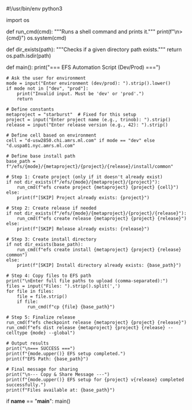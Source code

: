 #!/usr/bin/env python3

import os

def run_cmd(cmd):
    """Runs a shell command and prints it."""
    print(f"\n> {cmd}")
    os.system(cmd)

def dir_exists(path):
    """Checks if a given directory path exists."""
    return os.path.isdir(path)

def main():
    print("=== EFS Automation Script (Dev/Prod) ===")

    # Ask the user for environment
    mode = input("Enter environment (dev/prod): ").strip().lower()
    if mode not in ["dev", "prod"]:
        print("Invalid input. Must be 'dev' or 'prod'.")
        return

    # Define constants
    metaproject = "starburst"  # Fixed for this setup
    project = input("Enter project name (e.g., trinob): ").strip()
    release = input("Enter release version (e.g., 42): ").strip()

    # Define cell based on environment
    cell = "d-usw2850.chi.amrs.ml.com" if mode == "dev" else "d.uspa01.nyc.amrs.ml.com"
    
    # Define base install path
    base_path = f"/efs/{mode}/{metaproject}/{project}/{release}/install/common"

    # Step 1: Create project (only if it doesn't already exist)
    if not dir_exists(f"/efs/{mode}/{metaproject}/{project}"):
        run_cmd(f"efs create project {metaproject} {project} {cell}")
    else:
        print(f"[SKIP] Project already exists: {project}")

    # Step 2: Create release if needed
    if not dir_exists(f"/efs/{mode}/{metaproject}/{project}/{release}"):
        run_cmd(f"efs create release {metaproject} {project} {release}")
    else:
        print(f"[SKIP] Release already exists: {release}")

    # Step 3: Create install directory
    if not dir_exists(base_path):
        run_cmd(f"efs create install {metaproject} {project} {release} common")
    else:
        print(f"[SKIP] Install directory already exists: {base_path}")

    # Step 4: Copy files to EFS path
    print("\nEnter full file paths to upload (comma-separated):")
    files = input("Files: ").strip().split(',')
    for file in files:
        file = file.strip()
        if file:
            run_cmd(f"cp {file} {base_path}")

    # Step 5: Finalize release
    run_cmd(f"efs checkpoint release {metaproject} {project} {release}")
    run_cmd(f"efs dist release {metaproject} {project} {release} --celltype {mode} --global")

    # Output results
    print("\n=== SUCCESS ===")
    print(f"{mode.upper()} EFS setup completed.")
    print(f"EFS Path: {base_path}")

    # Final message for sharing
    print("\n--- Copy & Share Message ---")
    print(f"{mode.upper()} EFS setup for {project} v{release} completed successfully.")
    print(f"Files available at: {base_path}")

if __name__ == "__main__":
    main()
